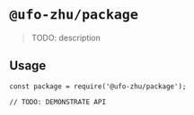 # `@ufo-zhu/package`

> TODO: description

## Usage

```
const package = require('@ufo-zhu/package');

// TODO: DEMONSTRATE API
```
